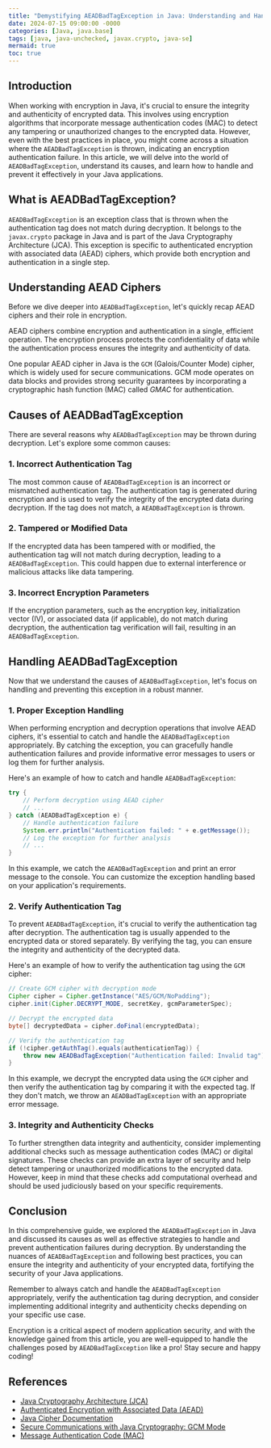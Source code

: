 ```yaml
---
title: "Demystifying AEADBadTagException in Java: Understanding and Handling Encryption Authentication Failures"
date: 2024-07-15 09:00:00 -0000
categories: [Java, java.base]
tags: [java, java-unchecked, javax.crypto, java-se]
mermaid: true
toc: true
---
```



## Introduction

When working with encryption in Java, it's crucial to ensure the integrity and authenticity of encrypted data. This involves using encryption algorithms that incorporate message authentication codes (MAC) to detect any tampering or unauthorized changes to the encrypted data. However, even with the best practices in place, you might come across a situation where the `AEADBadTagException` is thrown, indicating an encryption authentication failure. In this article, we will delve into the world of `AEADBadTagException`, understand its causes, and learn how to handle and prevent it effectively in your Java applications.

## What is AEADBadTagException?

`AEADBadTagException` is an exception class that is thrown when the authentication tag does not match during decryption. It belongs to the `javax.crypto` package in Java and is part of the Java Cryptography Architecture (JCA). This exception is specific to authenticated encryption with associated data (AEAD) ciphers, which provide both encryption and authentication in a single step.

## Understanding AEAD Ciphers

Before we dive deeper into `AEADBadTagException`, let's quickly recap AEAD ciphers and their role in encryption.

AEAD ciphers combine encryption and authentication in a single, efficient operation. The encryption process protects the confidentiality of data while the authentication process ensures the integrity and authenticity of data.

One popular AEAD cipher in Java is the `GCM` (Galois/Counter Mode) cipher, which is widely used for secure communications. GCM mode operates on data blocks and provides strong security guarantees by incorporating a cryptographic hash function (MAC) called *GMAC* for authentication.

## Causes of AEADBadTagException

There are several reasons why `AEADBadTagException` may be thrown during decryption. Let's explore some common causes:

### 1. Incorrect Authentication Tag

The most common cause of `AEADBadTagException` is an incorrect or mismatched authentication tag. The authentication tag is generated during encryption and is used to verify the integrity of the encrypted data during decryption. If the tag does not match, a `AEADBadTagException` is thrown.

### 2. Tampered or Modified Data

If the encrypted data has been tampered with or modified, the authentication tag will not match during decryption, leading to a `AEADBadTagException`. This could happen due to external interference or malicious attacks like data tampering.

### 3. Incorrect Encryption Parameters

If the encryption parameters, such as the encryption key, initialization vector (IV), or associated data (if applicable), do not match during decryption, the authentication tag verification will fail, resulting in an `AEADBadTagException`.

## Handling AEADBadTagException

Now that we understand the causes of `AEADBadTagException`, let's focus on handling and preventing this exception in a robust manner.

### 1. Proper Exception Handling

When performing encryption and decryption operations that involve AEAD ciphers, it's essential to catch and handle the `AEADBadTagException` appropriately. By catching the exception, you can gracefully handle authentication failures and provide informative error messages to users or log them for further analysis.

Here's an example of how to catch and handle `AEADBadTagException`:

```java
try {
    // Perform decryption using AEAD cipher
    // ...
} catch (AEADBadTagException e) {
    // Handle authentication failure
    System.err.println("Authentication failed: " + e.getMessage());
    // Log the exception for further analysis
    // ...
}
```

In this example, we catch the `AEADBadTagException` and print an error message to the console. You can customize the exception handling based on your application's requirements.

### 2. Verify Authentication Tag

To prevent `AEADBadTagException`, it's crucial to verify the authentication tag after decryption. The authentication tag is usually appended to the encrypted data or stored separately. By verifying the tag, you can ensure the integrity and authenticity of the decrypted data.

Here's an example of how to verify the authentication tag using the `GCM` cipher:

```java
// Create GCM cipher with decryption mode
Cipher cipher = Cipher.getInstance("AES/GCM/NoPadding");
cipher.init(Cipher.DECRYPT_MODE, secretKey, gcmParameterSpec);

// Decrypt the encrypted data
byte[] decryptedData = cipher.doFinal(encryptedData);

// Verify the authentication tag
if (!cipher.getAuthTag().equals(authenticationTag)) {
    throw new AEADBadTagException("Authentication failed: Invalid tag");
}
```

In this example, we decrypt the encrypted data using the `GCM` cipher and then verify the authentication tag by comparing it with the expected tag. If they don't match, we throw an `AEADBadTagException` with an appropriate error message.

### 3. Integrity and Authenticity Checks

To further strengthen data integrity and authenticity, consider implementing additional checks such as message authentication codes (MAC) or digital signatures. These checks can provide an extra layer of security and help detect tampering or unauthorized modifications to the encrypted data. However, keep in mind that these checks add computational overhead and should be used judiciously based on your specific requirements.

## Conclusion

In this comprehensive guide, we explored the `AEADBadTagException` in Java and discussed its causes as well as effective strategies to handle and prevent authentication failures during decryption. By understanding the nuances of `AEADBadTagException` and following best practices, you can ensure the integrity and authenticity of your encrypted data, fortifying the security of your Java applications.

Remember to always catch and handle the `AEADBadTagException` appropriately, verify the authentication tag during decryption, and consider implementing additional integrity and authenticity checks depending on your specific use case.

Encryption is a critical aspect of modern application security, and with the knowledge gained from this article, you are well-equipped to handle the challenges posed by `AEADBadTagException` like a pro! Stay secure and happy coding!

## References

- [Java Cryptography Architecture (JCA)](https://docs.oracle.com/en/java/javase/11/security/java-cryptography-architecture-jca-reference-guide.html)
- [Authenticated Encryption with Associated Data (AEAD)](https://en.wikipedia.org/wiki/Authenticated_encryption)
- [Java Cipher Documentation](https://docs.oracle.com/en/java/javase/11/docs/api/java.base/javax/crypto/Cipher.html)
- [Secure Communications with Java Cryptography: GCM Mode](https://docs.oracle.com/middleware/1213/wls/WLSDS/encrypt.htm#WLSDS708)
- [Message Authentication Code (MAC)](https://en.wikipedia.org/wiki/Message_authentication_code)
